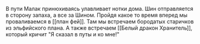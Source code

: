 В пути Малак принюхиваясь улавливает нотки дома. Шин отправляется в сторону запаха, а все за Шином. Пройдя какое то время вперед мы проваливаемся в [[план фей]].
Там мы встречаем бородатых старичков из эльфийского плана.
А также встречаем [[Белый дракон Хранитель]], который кричит "Я сказал в путы и ко мне!"

